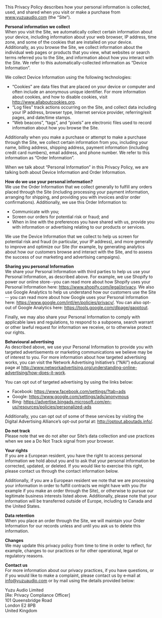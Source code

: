 This Privacy Policy describes how your personal information is collected, used, and shared when you visit or make a purchase from www.yuzuaudio.com (the “Site”). 

**Personal information we collect**  
When you visit the Site, we automatically collect certain information about your device, including information about your web browser, IP address, time zone, and some of the cookies that are installed on your device. Additionally, as you browse the Site, we collect information about the individual web pages or products that you view, what websites or search terms referred you to the Site, and information about how you interact with the Site. We refer to this automatically-collected information as “Device Information”. 

We collect Device Information using the following technologies: 
- “Cookies” are data files that are placed on your device or computer and often include an anonymous unique identifier. For more information about cookies, and how to disable cookies, visit <http://www.allaboutcookies.org>. 
- “Log files” track actions occurring on the Site, and collect data including your IP address, browser type, Internet service provider, referring/exit pages, and date/time stamps. 
- “Web beacons”, “tags”, and “pixels” are electronic files used to record information about how you browse the Site. 

Additionally when you make a purchase or attempt to make a purchase through the Site, we collect certain information from you, including your name, billing address, shipping address, payment information (including credit card numbers), email address, and phone number. We refer to this information as “Order Information”. 

When we talk about “Personal Information” in this Privacy Policy, we are talking both about Device Information and Order Information. 

**How do we use your personal information?**  
We use the Order Information that we collect generally to fulfill any orders placed through the Site (including processing your payment information, arranging for shipping, and providing you with invoices and/or order confirmations). Additionally, we use this Order Information to: 
- Communicate with you; 
- Screen our orders for potential risk or fraud; and 
- When in line with the preferences you have shared with us, provide you with information or advertising relating to our products or services. 

We use the Device Information that we collect to help us screen for potential risk and fraud (in particular, your IP address), and more generally to improve and optimize our Site (for example, by generating analytics about how our customers browse and interact with the Site, and to assess the success of our marketing and advertising campaigns). 

**Sharing you personal Information**  
We share your Personal Information with third parties to help us use your Personal Information, as described above. For example, we use Shopify to power our online store--you can read more about how Shopify uses your Personal Information here: <https://www.shopify.com/legal/privacy>. We also use Google Analytics to help us understand how our customers use the Site -- you can read more about how Google uses your Personal Information here: <https://www.google.com/intl/en/policies/privacy/>. You can also opt-out of Google Analytics here: <https://tools.google.com/dlpage/gaoptout>. 

Finally, we may also share your Personal Information to comply with applicable laws and regulations, to respond to a subpoena, search warrant or other lawful request for information we receive, or to otherwise protect our rights. 

**Behavioural advertising**  
As described above, we use your Personal Information to provide you with targeted advertisements or marketing communications we believe may be of interest to you. For more information about how targeted advertising works, you can visit the Network Advertising Initiative’s (“NAI”) educational page at <http://www.networkadvertising.org/understanding-online-advertising/how-does-it-work>. 

You can opt out of targeted advertising by using the links below: 
- Facebook: <https://www.facebook.com/settings/?tab=ads> 
- Google: <https://www.google.com/settings/ads/anonymous> 
- Bing: <https://advertise.bingads.microsoft.com/en-us/resources/policies/personalized-ads> 

Additionally, you can opt out of some of these services by visiting the Digital Advertising Alliance’s opt-out portal at: <http://optout.aboutads.info/>. 

**Do not track**  
Please note that we do not alter our Site’s data collection and use practices when we see a Do Not Track signal from your browser. 

**Your rights**  
If you are a European resident, you have the right to access personal information we hold about you and to ask that your personal information be corrected, updated, or deleted. If you would like to exercise this right, please contact us through the contact information below. 

Additionally, if you are a European resident we note that we are processing your information in order to fulfill contracts we might have with you (for example if you make an order through the Site), or otherwise to pursue our legitimate business interests listed above. Additionally, please note that your information will be transferred outside of Europe, including to Canada and the United States. 

**Data retention**  
When you place an order through the Site, we will maintain your Order Information for our records unless and until you ask us to delete this information. 

**Changes**  
We may update this privacy policy from time to time in order to reflect, for example, changes to our practices or for other operational, legal or regulatory reasons. 

**Contact us**  
For more information about our privacy practices, if you have questions, or if you would like to make a complaint, please contact us by e‑mail at <info@yuzuaudio.com> or by mail using the details provided below: 

Yuzu Audio Limited  
[Re: Privacy Compliance Officer]  
101 Queensbridge Road  
London E2 8PB  
United Kingdom  
